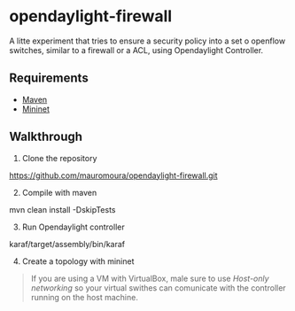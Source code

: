 # opendaylight-firewall

A litte experiment that tries to ensure a security policy into a set o openflow switches, similar to a firewall or a ACL, using Opendaylight Controller.

## Requirements
* [Maven](https://maven.apache.org/)
* [Mininet](http://mininet.org/) 

## Walkthrough
1.  Clone the repository

  https://github.com/mauromoura/opendaylight-firewall.git

2. Compile with maven

  mvn clean install -DskipTests

3. Run Opendaylight controller

  karaf/target/assembly/bin/karaf

4. Create a topology with mininet
  >If you are using a VM with VirtualBox, male sure to use *Host-only networking* so your virtual swithes can comunicate with the controller running on the host machine.

  

